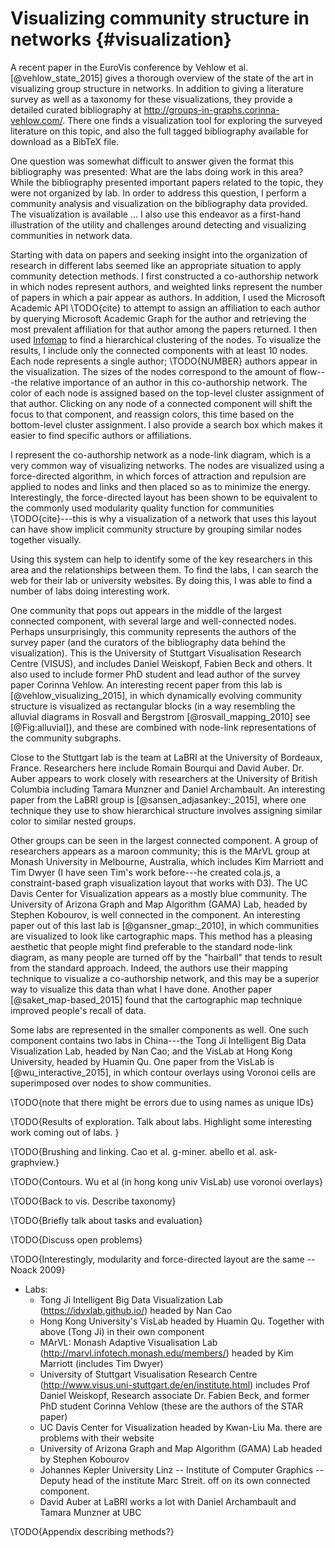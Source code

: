# Visualizing community structure in networks {#visualization}

[](#visualization)

A recent paper in the EuroVis conference by Vehlow et al. [@vehlow_state_2015] gives a thorough overview of the state of the art in visualizing group structure in networks. In addition to giving a literature survey as well as a taxonomy for these visualizations, they provide a detailed curated bibliography at <http://groups-in-graphs.corinna-vehlow.com/>. There one finds a visualization tool for exploring the surveyed literature on this topic, and also the full tagged bibliography available for download as a BibTeX file.

One question was somewhat difficult to answer given the format this bibliography was presented: What are the labs doing work in this area? While the bibliography presented important papers related to the topic, they were not organized by lab. In order to address this question, I perform a community analysis and visualization on the bibliography data provided. The visualization is available ... I also use this endeavor as a first-hand illustration of the utility and challenges around detecting and visualizing communities in network data.

Starting with data on papers and seeking insight into the organization of research in different labs seemed like an appropriate situation to apply community detection methods. I first constructed a co-authorship network in which nodes represent authors, and weighted links represent the number of papers in which a pair appear as authors. In addition, I used the Microsoft Academic API \TODO{cite} to attempt to assign an affiliation to each author by querying Microsoft Academic Graph for the author and retrieving the most prevalent affiliation for that author among the papers returned. I then used [Infomap](#the-dynamical-perspective) to find a hierarchical clustering of the nodes. To visualize the results, I include only the connected components with at least 10 nodes. Each node represents a single author; \TODO{NUMBER} authors appear in the visualization. The sizes of the nodes correspond to the amount of flow---the relative importance of an author in this co-authorship network. The color of each node is assigned based on the top-level cluster assignment of that author. Clicking on any node of a connected component will shift the focus to that component, and reassign colors, this time based on the bottom-level cluster assignment. I also provide a search box which makes it easier to find specific authors or affiliations.

I represent the co-authorship network as a node-link diagram, which is a very common way of visualizing networks. The nodes are visualized using a force-directed algorithm, in which forces of attraction and repulsion are applied to nodes and links and then placed so as to minimize the energy. Interestingly, the force-directed layout has been shown to be equivalent to the commonly used modularity quality function for communities \TODO{cite}---this is why a visualization of a network that uses this layout can have show implicit community structure by grouping similar nodes together visually.

Using this system can help to identify some of the key researchers in this area and the relationships between them. To find the labs, I can search the web for their lab or university websites. By doing this, I was able to find a number of labs doing interesting work.

One community that pops out appears in the middle of the largest connected component, with several large and well-connected nodes. Perhaps unsurprisingly, this community represents the authors of the survey paper (and the curators of the bibliography data behind the visualization). This is the University of Stuttgart Visualisation Research Centre (VISUS), and includes Daniel Weiskopf, Fabien Beck and others. It also used to include former PhD student and lead author of the survey paper Corinna Vehlow. An interesting recent paper from this lab is [@vehlow_visualizing_2015], in which dynamically evolving community structure is visualized as rectangular blocks (in a way resembling the alluvial diagrams in Rosvall and Bergstrom [@rosvall_mapping_2010] see [@Fig:alluvial]), and these are combined with node-link representations of the community subgraphs. 

Close to the Stuttgart lab is the team at LaBRI at the University of Bordeaux, France. Researchers here include Romain Bourqui and David Auber. Dr. Auber appears to work closely with researchers at the University of British Columbia including Tamara Munzner and Daniel Archambault. An interesting paper from the LaBRI group is [@sansen_adjasankey:_2015], where one technique they use to show hierarchical structure involves assigning similar color to similar nested groups.

Other groups can be seen in the largest connected component. A group of researchers appears as a maroon community; this is the MArVL group at Monash University in Melbourne, Australia, which includes Kim Marriott and Tim Dwyer (I have seen Tim's work before---he created cola.js, a constraint-based graph visualization layout that works with D3). The UC Davis Center for Visualization appears as a mostly blue community. The University of Arizona Graph and Map Algorithm (GAMA) Lab, headed by Stephen Kobourov, is well connected in the component. An interesting paper out of this last lab is [@gansner_gmap:_2010], in which communities are visualized to look like cartographic maps. This method has a pleasing aesthetic that people might find preferable to the standard node-link diagram, as many people are turned off by the "hairball" that tends to result from the standard approach. Indeed, the authors use their mapping technique to visualize a co-authorship network, and this may be a superior way to visualize this data than what I have done. Another paper [@saket_map-based_2015] found that the cartographic map technique improved people's recall of data.

Some labs are represented in the smaller components as well. One such component contains two labs in China---the Tong Ji Intelligent Big Data Visualization Lab, headed by Nan Cao; and the VisLab at Hong Kong University, headed by Huamin Qu. One paper from the VisLab is [@wu_interactive_2015], in which contour overlays using Voronoi cells are superimposed over nodes to show communities.

\TODO{note that there might be errors due to using names as unique IDs}

\TODO{Results of exploration. Talk about labs. Highlight some interesting work coming out of labs. }

\TODO{Brushing and linking. Cao et al. g-miner. abello et al. ask-graphview.}

\TODO{Contours. Wu et al (in hong kong univ VisLab) use voronoi overlays}

\TODO{Back to vis. Describe taxonomy}

\TODO{Briefly talk about tasks and evaluation}

\TODO{Discuss open problems}

\TODO{Interestingly, modularity and force-directed layout are the same -- Noack 2009}

+ Labs:
	+ Tong Ji Intelligent Big Data Visualization Lab (<https://idvxlab.github.io/>) headed by Nan Cao
	+ Hong Kong University's VisLab headed by Huamin Qu. Together with above (Tong Ji) in their own component
	+ MArVL: Monash Adaptive Visualisation Lab (<http://marvl.infotech.monash.edu/members/>) headed by Kim Marriott (includes Tim Dwyer)
	+ University of Stuttgart Visualisation Research Centre (<http://www.visus.uni-stuttgart.de/en/institute.html>) includes Prof Daniel Weiskopf, Research associate Dr. Fabien Beck, and former PhD student Corinna Vehlow (these are the authors of the STAR paper)
	+ UC Davis Center for Visualization headed by Kwan-Liu Ma. there are problems with their website
	+ University of Arizona Graph and Map Algorithm (GAMA) Lab headed by Stephen Kobourov
	+ Johannes Kepler University Linz -- Institute of Computer Graphics -- Deputy head of the institute Marc Streit. off on its own connected component.
	+ David Auber at LaBRI works a lot with Daniel Archambault  and Tamara Munzner at UBC

\TODO{Appendix describing methods?}
